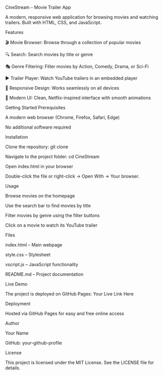 
CineStream - Movie Trailer App

A modern, responsive web application for browsing movies and watching trailers. Built with HTML, CSS, and JavaScript.

Features

🎬 Movie Browser: Browse through a collection of popular movies

🔍 Search: Search movies by title or genre

🎭 Genre Filtering: Filter movies by Action, Comedy, Drama, or Sci-Fi

▶️ Trailer Player: Watch YouTube trailers in an embedded player

📱 Responsive Design: Works seamlessly on all devices

🎨 Modern UI: Clean, Netflix-inspired interface with smooth animations

Getting Started
Prerequisites

A modern web browser (Chrome, Firefox, Safari, Edge)

No additional software required

Installation

Clone the repository:
git clone <repository-url>

Navigate to the project folder:
cd CineStream

Open index.html in your browser

Double-click the file or right-click → Open With → Your browser.

Usage

Browse movies on the homepage

Use the search bar to find movies by title

Filter movies by genre using the filter buttons

Click on a movie to watch its YouTube trailer

Files

index.html – Main webpage

style.css – Stylesheet

vscript.js – JavaScript functionality

README.md – Project documentation

Live Demo

The project is deployed on GitHub Pages:
Your Live Link Here

Deployment

Hosted via GitHub Pages for easy and free online access

Author

Your Name

GitHub: your-github-profile

License

This project is licensed under the MIT License. See the LICENSE file for details.